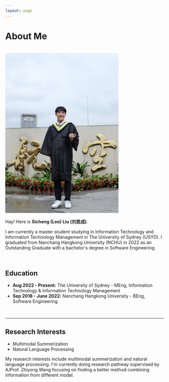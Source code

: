```yaml
---
layout: page
---
```


# About Me

<br>
<img src="Sicheng.jpg" class="floatpic" width="360" height="508">

Hay! Here is **Sicheng (Leo) Liu (刘思成)**.

I am currently a master student studying in Information Technology and Information Technology Management in The University of Sydney (USYD). I graduated from Nanchang Hangkong University (NCHU) in 2022 as an Outstanding Graduate with a bachelor's degree in Software Engineering.

<br>

## Education

- **Aug 2022 - Present:** The University of Sydney - MEng, Information Technology & Information Technology Management
- **Sep 2018 - June 2022:** Nanchang Hangkong University - BEng, Software Engineering


<br>

---

## Research Interests

- Multimodal Summerization
- Natural Language Processing

My research interests include multimodal summerization and natural language processing. I'm currently doing research pathway supervised by A/Prof. Zhiyong Wang focusing on finding a better method combining information from different modal.

<br>

